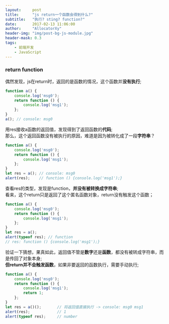 ```yaml
---
layout:     post
title:      "js return一个函数会得到什么?"
subtitle:   "执行? sting? function?"
date:       2017-02-13 11:06:00
author:     "AllocatorXy"
header-img: "img/post-bg-js-module.jpg"
header-mask: 0.3
tags:
    - 前端开发
    - JavaScript
---
```


### return function

偶然发现，js在return时，返回的是函数的情况，这个函数并**没有执行**;

```javascript
function a() {
    console.log('msg0');
    return function () {
        console.log('msg1');
    };
}
a(); // console: msg0
```

用res接收a函数的返回值，发现得到了返回函数的**代码**;<br />
那么，这个返回函数没有被执行的原因，难道是因为被转化成了一段**字符串**？

```javascript
function a() {
    console.log('msg0');
    return function () {
        console.log('msg1');
    };
}
let res = a(); // console: msg0
alert(res);    // function () {console.log('msg1');}
```

查看res的类型，发现是function，**并没有被转换成字符串**;<br />
看来，这个return只是返回了这个匿名函数对象，return没有触发这个函数；

```javascript
function a() {
    console.log('msg0');
    return function () {
        console.log('msg1');
    };
}
let res = a(); 
alert(typeof res); // function
// res: function () {console.log('msg1');}
```

验证一下猜想，果真如此，返回值不管是**数字**还是**函数**，都没有被转成字符串，而是传回了对象本身;<br />
**但return并不会触发函数**，如果非要返回的函数执行，需要手动执行;

```javascript
function a() {
    console.log('msg0');
    return function () {
        console.log('msg1');
        return 1;
    };
}
let res = a()();       // 将返回值直接执行 -> console: msg0 msg1
alert(res);            // 1
alert(typeof res);     // number
```
